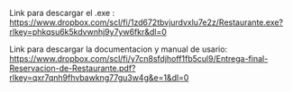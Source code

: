 Link para descargar el .exe : https://www.dropbox.com/scl/fi/1zd672tbvjurdvxlu7e2z/Restaurante.exe?rlkey=phkqsu6k5kdvwnhj9y7yw6fkr&dl=0

Link para descargar la documentacion y manual de usario: https://www.dropbox.com/scl/fi/y7cn8sfdjhoff1fb5cul9/Entrega-final-Reservacion-de-Restaurante.pdf?rlkey=qxr7qnh9fhvbawkng77gu3w4g&e=1&dl=0
